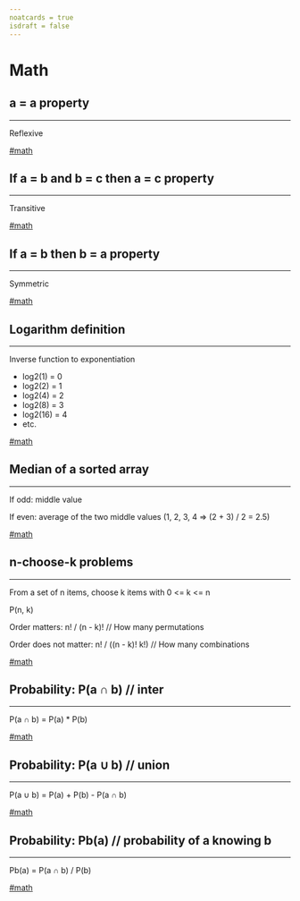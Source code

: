 ```yaml
---
noatcards = true
isdraft = false
---
```


# Math

## a = a property

----

Reflexive

[#math](math.md)

## If a = b and b = c then a = c property

----

Transitive

[#math](math.md)

## If a = b then b = a property

----

Symmetric

[#math](math.md)

## Logarithm definition

----

Inverse function to exponentiation

- log2(1) = 0
- log2(2) = 1
- log2(4) = 2
- log2(8) = 3
- log2(16) = 4
- etc.

[#math](math.md)

## Median of a sorted array

----

If odd: middle value

If even: average of the two middle values (1, 2, 3, 4 => (2 + 3) / 2 = 2.5)

[#math](math.md)

## n-choose-k problems

----

From a set of n items, choose k items with 0 <= k <= n

P(n, k)

Order matters: n! / (n - k)! // How many permutations

Order does not matter: n! / ((n - k)! k!) // How many combinations

[#math](math.md)

## Probability: P(a ∩ b) // inter

----

P(a ∩ b) = P(a) * P(b)

[#math](math.md)

## Probability: P(a ∪ b) // union

----

P(a ∪ b) = P(a) + P(b) - P(a ∩ b)

[#math](math.md)

## Probability: Pb(a) // probability of a knowing b

----

Pb(a) = P(a ∩ b) / P(b)

[#math](math.md)